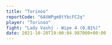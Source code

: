 ```yaml
---
title: "Torinoo"
reportCode: "6AVWPgm8tYbcFC2q"
player: "Torinoo"
fight: "Lady Vashj - Wipe 4 (0.01%)"
date: 2021-10-20T19:00:04.987000+00:00
---
```

